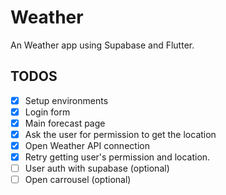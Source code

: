 # Weather

An Weather app using Supabase and Flutter.

## TODOS

- [x] Setup environments
- [x] Login form
- [x] Main forecast page
- [x] Ask the user for permission to get the location
- [x] Open Weather API connection
- [x] Retry getting user's permission and location.
- [ ] User auth with supabase (optional)
- [ ] Open carrousel (optional)
